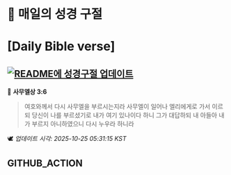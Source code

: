 # 🙏 매일의 성경 구절
# [Daily Bible verse]
## [![README에 성경구절 업데이트](https://github.com/DONGSUKA/first_test/actions/workflows/update-readme-bible.yml/badge.svg)](https://github.com/DONGSUKA/first_test/actions/workflows/update-readme-bible.yml)
<!-- START_BIBLE_VERSE -->
📖 **사무엘상 3:6**
> 여호와께서 다시 사무엘을 부르시는지라 사무엘이 일어나 엘리에게로 가서 이르되 당신이 나를 부르셨기로 내가 여기 있나이다 하니 그가 대답하되 내 아들아 내가 부르지 아니하였으니 다시 누우라 하니라

🕊️ _업데이트 시각: 2025-10-25 05:31:15 KST_
  <!-- END_BIBLE_VERSE -->
## GITHUB_ACTION
